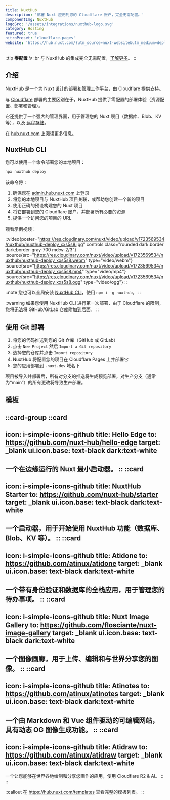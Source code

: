 ```yaml
---
title: NuxtHub
description: '部署 Nuxt 应用到您的 Cloudflare 账户，完全无需配置。'
componentImg: NuxtHub
logoSrc: '/assets/integrations/nuxthub-logo.svg'
category: Hosting
featured: true
nitroPreset: 'cloudflare-pages'
website: 'https://hub.nuxt.com/?utm_source=nuxt-website&utm_medium=deploy-page'
---
```


::tip
**零配置 ✨**
:br
与 NuxtHub 的集成完全无需配置，[了解更多](https://nitro.unjs.io/deploy#zero-config-providers)。
::

## 介绍

NuxtHub 是一个为 Nuxt 设计的部署和管理工作平台，由 Cloudflare 提供支持。

与 [Cloudflare](/deploy/cloudflare) 部署的主要区别在于，NuxtHub 提供了零配置的部署体验（资源配置、部署和管理）。

它还提供了一个强大的管理界面，用于管理您的 Nuxt 项目（数据库、Blob、KV 等），以及 [远程存储](https://hub.nuxt.com/docs/getting-started/remote-storage?utm_source=nuxt-website&utm_medium=deploy-page)。

在 [hub.nuxt.com](https://hub.nuxt.com/?utm_source=nuxt-website&utm_medium=deploy-page) 上阅读更多信息。

## NuxtHub CLI

您可以使用一个命令部署您的本地项目：

```bash [Terminal]
npx nuxthub deploy
```

该命令将：
1. 确保您在 [admin.hub.nuxt.com](https://admin.hub.nuxt.com/?utm_source=nuxt-website&utm_medium=deploy-page) 上登录
2. 将您的本地项目与 NuxtHub 项目关联，或帮助您创建一个新的项目
3. 使用正确的预设构建您的 Nuxt 项目
4. 将它部署到您的 Cloudflare 账户，并部署所有必要的资源
5. 提供一个访问您的项目的 URL

观看示例视频：

::video{poster="https://res.cloudinary.com/nuxt/video/upload/v1723569534/nuxthub/nuxthub-deploy_xxs5s8.jpg" controls class="rounded dark:border dark:border-gray-700 md:w-2/3"}
  :source{src="https://res.cloudinary.com/nuxt/video/upload/v1723569534/nuxthub/nuxthub-deploy_xxs5s8.webm" type="video/webm"}
  :source{src="https://res.cloudinary.com/nuxt/video/upload/v1723569534/nuxthub/nuxthub-deploy_xxs5s8.mp4" type="video/mp4"}
  :source{src="https://res.cloudinary.com/nuxt/video/upload/v1723569534/nuxthub/nuxthub-deploy_xxs5s8.ogg" type="video/ogg"}
::

::note
您也可以全局安装 [NuxtHub CLI](https://github.com/nuxt-hub/cli)，使用 `npm i -g nuxthub`。
::

::warning
如果您使用 NuxtHub CLI 进行第一次部署，由于 Cloudflare 的限制，您将无法将 GitHub/GitLab 仓库附加到后面。
::

## 使用 Git 部署

1. 将您的代码推送到您的 Git 仓库（GitHub 或 GitLab）
2. 点击 `New Project` 然后 `Import a Git repository`
3. 选择您的仓库并点击 `Import repository`
4. NuxtHub 将配置您的项目在 Cloudflare Pages 上并部署它
5. 您的应用部署到 `.nuxt.dev` 域名下

项目被导入并部署后，所有对分支的推送将生成预览部署，对生产分支（通常为“main”）的所有更改将导致生产部署。

## 模板

::card-group
  ::card
  ---
  icon: i-simple-icons-github
  title: Hello Edge
  to: https://github.com/nuxt-hub/hello-edge
  target: _blank
  ui.icon.base: text-black dark:text-white
  ---
  一个在边缘运行的 Nuxt 最小启动器。
  ::
  ::card
  ---
  icon: i-simple-icons-github
  title: NuxtHub Starter
  to: https://github.com/nuxt-hub/starter
  target: _blank
  ui.icon.base: text-black dark:text-white
  ---
  一个启动器，用于开始使用 NuxtHub 功能（数据库、Blob、KV 等）。
  ::
  ::card
  ---
  icon: i-simple-icons-github
  title: Atidone
  to: https://github.com/atinux/atidone
  target: _blank
  ui.icon.base: text-black dark:text-white
  ---
  一个带有身份验证和数据库的全栈应用，用于管理您的待办事项。
  ::
  ::card
  ---
  icon: i-simple-icons-github
  title: Nuxt Image Gallery
  to: https://github.com/flosciante/nuxt-image-gallery
  target: _blank
  ui.icon.base: text-black dark:text-white
  ---
  一个图像画廊，用于上传、编辑和与世界分享您的图像。
  ::
  ::card
  ---
  icon: i-simple-icons-github
  title: Atinotes
  to: https://github.com/atinux/atinotes
  target: _blank
  ui.icon.base: text-black dark:text-white
  ---
  一个由 Markdown 和 Vue 组件驱动的可编辑网站，具有动态 OG 图像生成功能。
  ::
  ::card
  ---
  icon: i-simple-icons-github
  title: Atidraw
  to: https://github.com/atinux/atidraw
  target: _blank
  ui.icon.base: text-black dark:text-white
  ---
  一个让您能够在世界各地绘制和分享您画作的应用，使用 Cloudflare R2 & AI。
  ::
::

::callout
在 https://hub.nuxt.com/templates 查看完整的模板列表。
::
